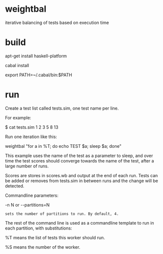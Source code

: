 weightbal
=========

iterative balancing of tests based on execution time

build
=====
apt-get install haskell-platform

cabal install

export PATH=~/.cabal/bin:$PATH

run
===

Create a test list called tests.sim, one test name per line.

For example:

$ cat tests.sim
1
2
3
5
8
13

Run one iteration like this:

 weightbal "for a in %T; do echo TEST \$a; sleep \$a; done"

This example uses the name of the test as a parameter to sleep,
and over time the test scores should converge towards the
name of the test, after a large number of runs.

Scores are stores in scores.wb and output at the end of
each run. Tests can be added or removes from tests.sim
in between runs and the change will be detected.

Commandline parameters:

  -n N or --partitions=N

    sets the number of partitions to run. By default, 4.

The rest of the command line is used as a commandline
template to run in each partition, with substitutions:

  %T means the list of tests this worker should run.

  %S means the number of the worker.


